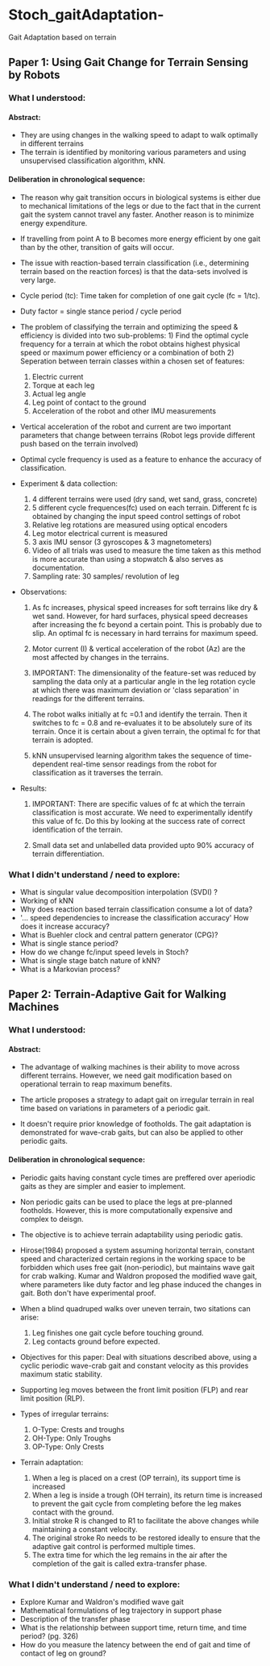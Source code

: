 # Stoch_gaitAdaptation-
Gait Adaptation based on terrain

## Paper 1: Using Gait Change for Terrain Sensing by Robots

### What I understood: 

#### Abstract:

- They are using changes in the walking speed to adapt to walk optimally in different terrains
- The terrain is identified by monitoring various parameters and using unsupervised classification algorithm, kNN.

#### Deliberation in chronological sequence: 

- The reason why gait transition occurs in biological systems is either due to mechanical limitations of the legs or due to the fact that in  the current gait the system cannot travel any faster. Another reason is to minimize energy expenditure.

- If travelling from point A to B becomes more energy efficient by one  gait than by the other, transition of gaits will occur. 

- The issue with reaction-based terrain classification (i.e., determining terrain based on the reaction forces) is that the data-sets involved is very large. 

- Cycle period (tc): Time taken for completion of one gait cycle (fc = 1/tc). 

- Duty factor = single stance period / cycle period

- The problem of classifying the terrain and optimizing the speed & efficiency is divided into two sub-problems: 1) Find the optimal cycle frequency for a terrain at which the robot obtains highest physical speed or maximum power efficiency or a combination of both 2) Seperation between terrain classes within a chosen set of features: 

	1.  Electric current
	2.  Torque at each leg
	3. Actual leg angle
	4. Leg point of contact to the ground
	5. Acceleration of the robot and other IMU measurements

- Vertical acceleration of the robot and current are two important parameters that change between terrains (Robot legs provide different push based on the terrain involved)

- Optimal cycle frequency is used as a feature to enhance the accuracy of classification. 

- Experiment & data collection:

	1. 4 different terrains were used (dry sand, wet sand, grass, concrete)
	2. 5 different cycle frequences(fc) used on each terrain. Different fc is obtained by changing the input speed control settings of robot
	3. Relative leg rotations are  measured using optical encoders
	4. Leg motor electrical current is measured
	5. 3 axis IMU sensor (3 gyroscopes & 3 magnetometers)
	6. Video of all trials was used to measure the time taken as this method is more accurate than using a stopwatch & also serves as documentation. 
	7. Sampling rate: 30 samples/ revolution of leg

-  Observations: 

	1. As fc increases, physical speed increases for soft terrains like dry & wet sand. However, for hard surfaces, physical speed decreases after increasing the fc beyond a certain point. This is probably due to slip. An optimal fc is necessary in hard terrains for maximum speed. 

	2. Motor current (I) & vertical acceleration of the robot (Az) are the most affected by changes in the terrains.

	3. IMPORTANT: The dimensionality of the feature-set was reduced by sampling the data only at a particular angle in the leg rotation cycle at which there was maximum deviation or 'class separation' in readings for the different terrains. 

	4. The robot walks initially at  fc =0.1 and identify the terrain. Then it switches to fc = 0.8 and re-evaluates it to be absolutely sure  of its terrain. Once it is certain about a given terrain, the optimal fc for that terrain is adopted. 

	5. kNN unsupervised learning algorithm takes the sequence of time-dependent real-time sensor readings from the robot for classification as it traverses the terrain.  
	
- Results: 

	1. IMPORTANT: There are specific values of fc at which the terrain classification is most accurate. We need to experimentally identify this value of fc. Do this by looking at the success rate of correct identification of the terrain. 

	2. Small data set and unlabelled data provided upto 90% accuracy of terrain differentiation. 

### What I didn't understand / need to explore: 


- What is singular value decomposition interpolation (SVDI) ?
- Working of kNN
- Why does reaction based terrain classification consume a lot of data? 
- '... speed dependencies to increase the classification accuracy' How does it increase accuracy? 
- What is Buehler clock and central pattern generator (CPG)?
- What is single stance period?
- How do we change fc/input speed levels in Stoch? 
- What is single stage batch nature of kNN? 
- What is a Markovian process?  

## Paper 2: Terrain-Adaptive Gait for Walking Machines

### What I understood: 

#### Abstract: 

- The advantage of walking machines is their ability to move across different terrains. However, we need gait modification based on operational terrain to reap maximum benefits. 

- The article proposes a strategy to adapt gait on irregular terrain in real time based on variations in parameters of a periodic gait. 

- It doesn't require prior knowledge of footholds. The gait adaptation is demonstrated for wave-crab gaits, but can also be applied to other periodic gaits. 

#### Deliberation in chronological sequence: 

- Periodic gaits having constant cycle times are preffered over aperiodic gaits as they are simpler and easier to implement.  

- Non periodic gaits can be used to place the legs at pre-planned footholds. However, this is more computationally expensive and complex to deisgn. 

- The  objective is to achieve terrain adaptability using periodic gatis. 

- Hirose(1984) proposed a system assuming horizontal terrain, constant speed and characterized certain regions in the working space to be forbidden which uses free gait (non-periodic), but maintains wave gait for crab walking. Kumar and Waldron proposed the modified wave gait, where parameters like duty factor and leg phase induced the changes in gait. Both don't have experimental proof. 

- When a blind quadruped walks over uneven terrain, two sitations can arise: 

	1. Leg finishes one gait cycle before touching ground. 
	2. Leg contacts ground before expected. 

- Objectives for this paper: Deal with situations described above, using a cyclic periodic wave-crab gait and constant velocity as this provides maximum static stability. 

- Supporting leg moves between the front limit position (FLP) and rear limit position (RLP). 

- Types of irregular terrains: 

	1. O-Type: Crests and troughs
	2. OH-Type: Only Troughs
	3. OP-Type: Only Crests

- Terrain adaptation: 

	1. When a leg is placed on a crest  (OP terrain), its support time is increased 
	2. When a leg is inside a trough (OH terrain), its return time is increased to prevent the gait cycle from completing before the leg makes contact with the ground.
	3. Initial stroke R is changed to R1 to facilitate the above changes while maintaining a constant velocity. 
	4. The original stroke Ro needs to be restored ideally to ensure that the adaptive gait control is performed multiple times. 
	5. The extra time for which the  leg remains in the air after the completion of the gait is called extra-transfer phase. 
	
	
### What I didn't understand / need to explore:

- Explore Kumar and Waldron's modified wave gait
- Mathematical formulations of leg trajectory in support phase
- Description of the transfer phase 
- What is the relationship between support time, return time, and time period? (pg. 326)
- How do you measure the latency between the end of gait and time of contact of leg on ground? 
